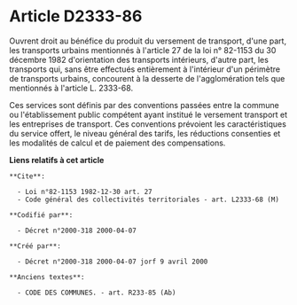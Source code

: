 # Article D2333-86

Ouvrent droit au bénéfice du produit du versement de transport, d'une part, les transports urbains mentionnés à l'article 27
de la loi n° 82-1153 du 30 décembre 1982 d'orientation des transports intérieurs, d'autre part, les transports qui, sans être
effectués entièrement à l'intérieur d'un périmètre de transports urbains, concourent à la desserte de l'agglomération tels
que mentionnés à l'article L. 2333-68.

Ces services sont définis par des conventions passées entre la commune ou l'établissement public compétent ayant institué le
versement transport et les entreprises de transport. Ces conventions prévoient les caractéristiques du service offert, le
niveau général des tarifs, les réductions consenties et les modalités de calcul et de paiement des compensations.

**Liens relatifs à cet article**

	**Cite**:

	  - Loi n°82-1153 1982-12-30 art. 27
	  - Code général des collectivités territoriales - art. L2333-68 (M)

	**Codifié par**:

	  - Décret n°2000-318 2000-04-07

	**Créé par**:

	  - Décret n°2000-318 2000-04-07 jorf 9 avril 2000

	**Anciens textes**:

	  - CODE DES COMMUNES. - art. R233-85 (Ab)
